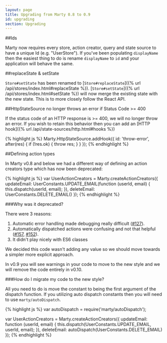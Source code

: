 ```yaml
---
layout: page
title: Upgrading from Marty 0.8 to 0.9
id: upgrading
section: Upgrading
---
```


##Ids

Marty now requires every store, action creator, query and state source to have a unique Id (e.g. "UserStore"). If you've been populating ``displayName`` then the easiest thing to do is rename ``displayName`` to ``id`` and your application will behave the same.

##replaceState & setState

``Store#setState`` has been renamed to [``Store#replaceState``]({% url /api/stores/index.html#replaceState %}). [``Store#setState``]({% url /api/stores/index.html#setState %}) will now merge the existing state with the new state. This is to more closely follow the React API.

##HttpStateSource no longer throws an error if Status Code >= 400

If the status code of an HTTP response is >= 400, we will no longer throw an error. If you wish to retain this behavior then you can add an [HTTP hook]({% url /api/state-sources/http.html#hooks %})

{% highlight js %}
Marty.HttpStateSource.addHook({
    id: 'throw-error',
    after(res) {
        if (!res.ok) {
          throw res;
        }
    }
});
{% endhighlight %}

##Defining action types

In Marty v0.8 and below we had a different way of defining an action creators type which has now been deprecated:

{% highlight js %}
var UserActionCreators = Marty.createActionCreators({
  updateEmail: UserConstants.UPDATE_EMAIL(function (userId, email) {
    this.dispatch(userId, email);
  }),
  deleteEmail: UserConstants.DELETE_EMAIL()
});
{% endhighlight %}

###Why was it deprecated?

There were 3 reasons:
1. Automatic error handling made debugging really difficult ([#127](https://github.com/martyjs/marty/issues/127)).
2. Automatically dispatched actions were confusing and not that helpful ([#157](https://github.com/martyjs/marty/issues/157), [#152](https://github.com/martyjs/marty/issues/152)).
3. It didn't play nicely with ES6 classes

We decided this code wasn't adding any value so we should move towards a simpler more explicit approach.

In v0.9 you will see warnings in your code to move to the new style and we will remove the code entirely in v0.10.

###How do I migrate my code to the new style?

All you need to do is move the constant to being the first argument of the dispatch function. If you utilizing auto dispatch constants then you will need to use ``marty/autoDispatch``.

{% highlight js %}
var autoDispatch = require('marty/autoDispatch');

var UserActionCreators = Marty.createActionCreators({
  updateEmail: function (userId, email) {
    this.dispatch(UserConstants.UPDATE_EMAIL, userId, email);
  }),
  deleteEmail: autoDispatch(UserConstants.DELETE_EMAIL)
});
{% endhighlight %}